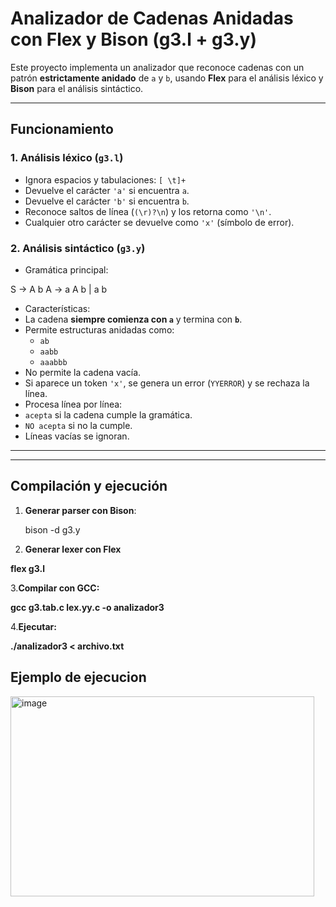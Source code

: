 # Analizador de Cadenas Anidadas con Flex y Bison (g3.l + g3.y)

Este proyecto implementa un analizador que reconoce cadenas con un patrón **estrictamente anidado** de `a` y `b`, usando **Flex** para el análisis léxico y **Bison** para el análisis sintáctico.

---

## Funcionamiento

### 1. Análisis léxico (`g3.l`)
- Ignora espacios y tabulaciones: `[ \t]+`
- Devuelve el carácter `'a'` si encuentra `a`.
- Devuelve el carácter `'b'` si encuentra `b`.
- Reconoce saltos de línea (`(\r)?\n`) y los retorna como `'\n'`.
- Cualquier otro carácter se devuelve como `'x'` (símbolo de error).

### 2. Análisis sintáctico (`g3.y`)
- Gramática principal:
  
S → A b
A → a A b | a b

- Características:
- La cadena **siempre comienza con `a`** y termina con **`b`**.
- Permite estructuras anidadas como:
  - `ab`
  - `aabb`
  - `aaabbb`
- No permite la cadena vacía.
- Si aparece un token `'x'`, se genera un error (`YYERROR`) y se rechaza la línea.
- Procesa línea por línea:
- `acepta` si la cadena cumple la gramática.
- `NO acepta` si no la cumple.
- Líneas vacías se ignoran.

---


---

## Compilación y ejecución

1. **Generar parser con Bison**:
   
   bison -d g3.y

2. **Generar lexer con Flex**

**flex g3.l**

3.**Compilar con GCC:**

**gcc g3.tab.c lex.yy.c -o analizador3**

4.**Ejecutar:**

**./analizador3 < archivo.txt**

## Ejemplo de ejecucion

<img width="486" height="320" alt="image" src="https://github.com/user-attachments/assets/38253efb-1996-43f3-8976-cb199ac53851" />


